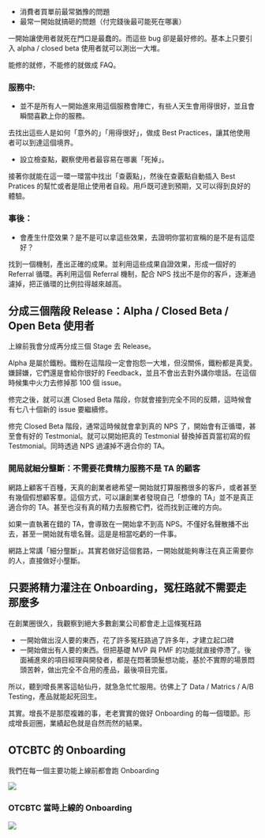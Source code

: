 

- 消費者買單前最常猶豫的問題
- 最常一開始就搞砸的問題（付完錢後最可能死在哪裏）

一開始讓使用者就死在門口是最蠢的。而這些 bug 卻是最好修的。基本上只要引入 alpha / closed beta 使用者就可以測出一大堆。

能修的就修，不能修的就做成 FAQ。


### 服務中:

- 並不是所有人一開始進來用這個服務會陣亡，有些人天生會用得很好，並且會瞬間喜歡上你的服務。

去找出這些人是如何「意外的」「用得很好」，做成 Best Practices，讓其他使用者可以到達這個境界。

- 設立檢查點，觀察使用者最容易在哪裏「死掉」。


接著你就能在這一環一環當中找出「查覈點」，然後在查覈點自動插入 Best Pratices 的幫忙或者是阻止使用者自殺。用戶既可達到預期，又可以得到良好的體驗。

### 事後：

- 會產生什麼效果？是不是可以拿這些效果，去證明你當初宣稱的是不是有這麼好？

找到一個機制，產出正確的成果。並利用這些成果自證效果，形成一個好的 Referral 循環。再利用這個 Referral 機制，配合 NPS 找出不是你的客戶，逐漸過濾掉，把正循環的比例拉得越來越高。


## 分成三個階段 Release：Alpha / Closed Beta / Open Beta 使用者

上線前我會分成再分成三個 Stage 去 Release。

Alpha 是屬於鐵粉。鐵粉在這階段一定會抱怨一大堆，但沒關係，鐵粉都是真愛。嫌歸嫌，它們還是會給你很好的 Feedback，並且不會出去對外講你壞話。在這個時候集中火力去修掉那 100 個 issue。

修完之後，就可以進 Closed Beta 階段，你就會接到完全不同的反饋，這時候會有七八十個新的 issue 要繼續修。

修完 Closed Beta 階段，通常這時候就會拿到真的 NPS 了，開始會有正循環，甚至會有好的 Testmonial。就可以開始把真的 Testmonial 替換掉首頁當初寫的假 Testmonial。同時透過 NPS 過濾掉不適合你的 TA。

### 開局就細分壟斷：不需要花費精力服務不是 TA 的顧客

網路上顧客千百種，天真的創業者總希望一開始就打算服務很多的客戶，或者甚至有幾個假想顧客羣。這個方式，可以讓創業者發現自己「想像的 TA」並不是真正適合你的 TA。甚至也沒有真的精力去服務它們，從而找到正確的方向。

如果一直執著在錯的 TA，會導致在一開始拿不到高 NPS。不僅好名聲散播不出去，甚至一開始就有壞名聲。這是是相當吃虧的一件事。

網路上常講「細分壟斷」。其實若做好這個套路，一開始就能夠專注在真正需要你的人，直接做好小壟斷。

## 只要將精力灌注在 Onboarding，冤枉路就不需要走那麼多

在創業圈很久，我觀察到絕大多數創業公司都會走上這條冤枉路

- 一開始做出沒人要的東西，花了許多冤枉路過了許多年，才建立起口碑
- 一開始做出有人要的東西。但把基礎 MVP 與 PMF 的功能就直接停滯了。後面補進來的項目經理與開發者，都是在悶著頭髮想功能，基於不實際的場景悶頭苦幹，做出完全不合用的產品，最後項目完蛋。

所以，聽到增長黑客這帖仙丹，就急急忙忙服用。彷佛上了 Data / Matrics / A/B Testing，產品就能起死回生。

其實。增長不是那麼複雜的事，老老實實的做好 Onboarding 的每一個環節。形成增長迴圈，業績起色就是自然而然的結果。

## OTCBTC 的 Onboarding

我們在每一個主要功能上線前都會跑 Onboarding

![](https://d.pr/i/J13d5j+)

### OTCBTC 當時上線的 Onboarding

![](https://imgur.com/6GP7EZP.png)
